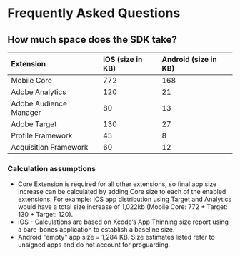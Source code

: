 # Frequently Asked Questions

## 

## How much space does the SDK take?

| Extension | iOS \(size in KB\) | Android \(size in KB\) |
| :--- | :--- | :--- |
| Mobile Core | 772 | 168 |
| Adobe Analytics | 120 | 21 |
| Adobe Audience Manager | 80 | 13 |
| Adobe Target | 130 | 27 |
| Profile Framework | 45 | 8 |
| Acquisition Framework | 60 | 12 |

### Calculation assumptions

* Core Extension is required for all other extensions, so final app size increase can be calculated by adding Core size to each of the enabled extensions. For example: iOS app distribution using Target and Analytics would have a total size increase of 1,022kb \(Mobile Core: 772 + Target: 130 + Target: 120\). 
* iOS - Calculations are based on Xcode’s App Thinning size report using a bare-bones application to establish a baseline size. 
* Android "empty" app size = 1,284 KB. Size estimates listed refer to unsigned apps and do not account for proguarding.

